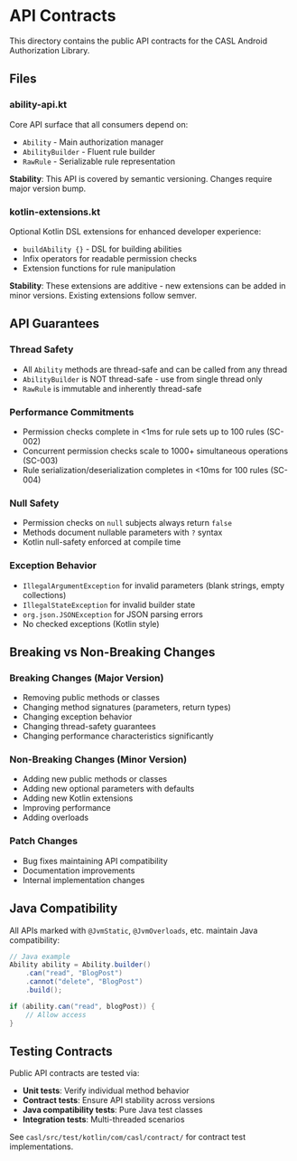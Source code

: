 # API Contracts

This directory contains the public API contracts for the CASL Android Authorization Library.

## Files

### ability-api.kt
Core API surface that all consumers depend on:
- `Ability` - Main authorization manager
- `AbilityBuilder` - Fluent rule builder
- `RawRule` - Serializable rule representation

**Stability**: This API is covered by semantic versioning. Changes require major version bump.

### kotlin-extensions.kt
Optional Kotlin DSL extensions for enhanced developer experience:
- `buildAbility {}` - DSL for building abilities
- Infix operators for readable permission checks
- Extension functions for rule manipulation

**Stability**: These extensions are additive - new extensions can be added in minor versions. Existing extensions follow semver.

## API Guarantees

### Thread Safety
- All `Ability` methods are thread-safe and can be called from any thread
- `AbilityBuilder` is NOT thread-safe - use from single thread only
- `RawRule` is immutable and inherently thread-safe

### Performance Commitments
- Permission checks complete in <1ms for rule sets up to 100 rules (SC-002)
- Concurrent permission checks scale to 1000+ simultaneous operations (SC-003)
- Rule serialization/deserialization completes in <10ms for 100 rules (SC-004)

### Null Safety
- Permission checks on `null` subjects always return `false`
- Methods document nullable parameters with `?` syntax
- Kotlin null-safety enforced at compile time

### Exception Behavior
- `IllegalArgumentException` for invalid parameters (blank strings, empty collections)
- `IllegalStateException` for invalid builder state
- `org.json.JSONException` for JSON parsing errors
- No checked exceptions (Kotlin style)

## Breaking vs Non-Breaking Changes

### Breaking Changes (Major Version)
- Removing public methods or classes
- Changing method signatures (parameters, return types)
- Changing exception behavior
- Changing thread-safety guarantees
- Changing performance characteristics significantly

### Non-Breaking Changes (Minor Version)
- Adding new public methods or classes
- Adding new optional parameters with defaults
- Adding new Kotlin extensions
- Improving performance
- Adding overloads

### Patch Changes
- Bug fixes maintaining API compatibility
- Documentation improvements
- Internal implementation changes

## Java Compatibility

All APIs marked with `@JvmStatic`, `@JvmOverloads`, etc. maintain Java compatibility:

```java
// Java example
Ability ability = Ability.builder()
    .can("read", "BlogPost")
    .cannot("delete", "BlogPost")
    .build();

if (ability.can("read", blogPost)) {
    // Allow access
}
```

## Testing Contracts

Public API contracts are tested via:
- **Unit tests**: Verify individual method behavior
- **Contract tests**: Ensure API stability across versions
- **Java compatibility tests**: Pure Java test classes
- **Integration tests**: Multi-threaded scenarios

See `casl/src/test/kotlin/com/casl/contract/` for contract test implementations.
